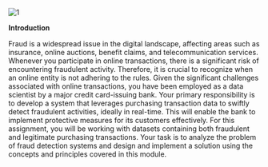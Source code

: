 
![1](https://github.com/user-attachments/assets/f5b94a5d-b654-4892-b83c-022771bcdf1c)

𝐈𝐧𝐭𝐫𝐨𝐝𝐮𝐜𝐭𝐢𝐨𝐧

Fraud is a widespread issue in the digital landscape, affecting areas such as insurance, online auctions, benefit claims, and telecommunication services. Whenever you participate in online transactions, there is a significant risk of encountering fraudulent activity. Therefore, it is crucial to recognize when an online entity is not adhering to the rules.
Given the significant challenges associated with online transactions, you have been employed as a data scientist by a major credit card-issuing bank. Your primary responsibility is to develop a system that leverages purchasing transaction data to swiftly detect fraudulent activities, ideally in real-time. This will enable the bank to implement protective measures for its customers effectively.
For this assignment, you will be working with datasets containing both fraudulent and legitimate purchasing transactions. Your task is to analyze the problem of fraud detection systems and design and implement a solution using the concepts and principles covered in this module.
